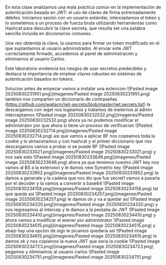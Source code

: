 En esta clase analizamos una mala práctica común en la implementación de autenticación basada en JWT: el uso de claves de firma extremadamente débiles. Iniciamos sesión con un usuario estándar, interceptamos el token y lo sometemos a un proceso de fuerza bruta utilizando herramientas como Hashcat para descubrir la clave secreta, que resulta ser una palabra sencilla incluida en diccionarios comunes.

Una vez obtenida la clave, la usamos para firmar un token modificado en el que suplantamos al usuario administrador. Al enviar este JWT correctamente firmado, accedemos al panel de administración y eliminamos al usuario Carlos.

Este laboratorio evidencia los riesgos de usar secretos predecibles y destaca la importancia de emplear claves robustas en sistemas de autenticación basados en tokens.

Solucion
antes de empezar vamos a instalar una extencion 
![Pasted image 20250830231951.png](imagenes/Pasted image 20250830231951.png)
tambien nos comparten un diccionario de contraseñas (https://github.com/wallarm/jwt-secrets/blob/master/jwt.secrets.list)
la descargamos con wget
nos logeamos y tratamos de meternos al admin interceptamos
![Pasted image 20250830232532.png](imagenes/Pasted image 20250830232532.png)
ahora ya no podemos modificar el administrator por que ahora si tiene un proceso de verificacion
![Pasted image 20250830232714.png](imagenes/Pasted image 20250830232714.png)
asi que vamos a aplicar BF nos copeamos toda la cookie y lo almacenamos y con hashcat y el primer diccionario que nos descargamos vamos a probar si se puede BF
![Pasted image 20250830233021.png](imagenes/Pasted image 20250830233021.png)
y nos sale esto
![Pasted image 20250830233646.png](imagenes/Pasted image 20250830233646.png)
ahora ya que tenemos nuestro JWT key nos vamos al BS a la extenxion y le damos new Symetric key
![Pasted image 20250830233952.png](imagenes/Pasted image 20250830233952.png)
le damos a generate y la cadena que nos dio que fue secret1 vamos a pasarla por el decoder y la vamos a convertir a base64
![Pasted image 20250830234158.png](imagenes/Pasted image 20250830234158.png)
tal que queda asi
![Pasted image 20250830234257.png](imagenes/Pasted image 20250830234257.png)
le damos ok
y va a quedar asi
![Pasted image 20250830234320.png](imagenes/Pasted image 20250830234320.png)
y nos regresamos al intercep y le damos a la pestaña de JWT
![Pasted image 20250830234410.png](imagenes/Pasted image 20250830234410.png)
y ahora vamos a modificar el wiener por administrator
![Pasted image 20250830234515.png](imagenes/Pasted image 20250830234515.png)
y abajo hay una opcion de sign le picamos quedaria asi
![Pasted image 20250830234615.png](imagenes/Pasted image 20250830234615.png)
le damos ok y nos copiamos la nueva JWT que seria la cookie
![Pasted image 20250830234723.png](imagenes/Pasted image 20250830234723.png)
pegamos y eliminamos al usuario carlos
![Pasted image 20250830234751.png](imagenes/Pasted image 20250830234751.png)


